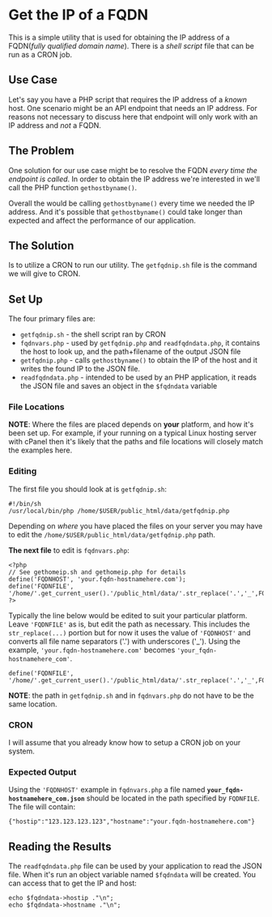 # Get the IP of a FQDN

This is a simple utility that is used for obtaining the IP address of a FQDN(*fully qualified domain name*). There is a *shell script* file that can be run as a CRON job.

## Use Case

Let's say you have a PHP script that requires the IP address of a *known* host. One scenario might be an API endpoint that needs an IP address. For reasons not necessary to discuss here that endpoint will only work with an IP address and *not* a FQDN.

## The Problem

One solution for our use case might be to resolve the FQDN *every time the endpoint is called*. In order to obtain the IP address we're interested in we'll call the PHP function `gethostbyname()`.

Overall the would be calling `gethostbyname()` every time we needed the IP address. And it's possible that `gethostbyname()` could take longer than expected and affect the performance of our application.

## The Solution

Is to utilize a CRON to run our utility. The `getfqdnip.sh` file is the command we will give to CRON.

## Set Up

The four primary files are:

* `getfqdnip.sh` - the shell script ran by CRON
* `fqdnvars.php` - used by `getfqdnip.php` and `readfqdndata.php`, it contains the host to look up, and the path+filename of the output JSON file
* `getfqdnip.php` - calls `gethostbyname()` to obtain the IP of the host and it writes the found IP to the JSON file.
* `readfqdndata.php` - intended to be used by an PHP application, it reads the JSON file and saves an object in the `$fqdndata` variable

### File Locations

**NOTE**: Where the files are placed depends on **your** platform, and how it's been set up. For example, if your running on a typical Linux hosting server with cPanel then it's likely that the paths and file locations will closely match the examples here.

### Editing

The first file you should look at is `getfqdnip.sh`:

```
#!/bin/sh
/usr/local/bin/php /home/$USER/public_html/data/getfqdnip.php
```

Depending on *where* you have placed the files on your server you may have to edit the `/home/$USER/public_html/data/getfqdnip.php` path. 

**The next file** to edit is `fqdnvars.php`:

```
<?php
// See gethomeip.sh and gethomeip.php for details
define('FQDNHOST', 'your.fqdn-hostnamehere.com');
define('FQDNFILE', '/home/'.get_current_user().'/public_html/data/'.str_replace('.','_',FQDNHOST).'.json');
?>
```

Typically the line below would be edited to suit your particular platform. Leave `'FQDNFILE'` as is, but edit the path as necessary. This includes the `str_replace(...)` portion but for now it uses the value of `'FQDNHOST'` and converts all file name separators ('.') with underscores ('_'). Using the example, `'your.fqdn-hostnamehere.com'` becomes `'your_fqdn-hostnamehere_com'`.

```
define('FQDNFILE', '/home/'.get_current_user().'/public_html/data/'.str_replace('.','_',FQDNHOST).'.json');
```

**NOTE**: the path in `getfqdnip.sh` and in `fqdnvars.php` do not have to be the same location. 

### CRON

I will assume that you already know how to setup a CRON job on your system. 

### Expected Output

Using the `'FQDNHOST'` example in `fqdnvars.php` a file named **`your_fqdn-hostnamehere_com.json`** should be located in the path specified by `FQDNFILE`. The file will contain:

```
{"hostip":"123.123.123.123","hostname":"your.fqdn-hostnamehere.com"}
```

## Reading the Results

The `readfqdndata.php` file can be used by your application to read the JSON file. When it's run an object variable named `$fqdndata` will be created. You can access that to get the IP and host:

```
echo $fqdndata->hostip ."\n";
echo $fqdndata->hostname ."\n";
```



